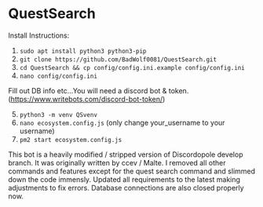 # QuestSearch
 
 Install Instructions:
  1.  `sudo apt install python3 python3-pip`
  2.  `git clone https://github.com/BadWolf0081/QuestSearch.git`
  3.  `cd QuestSearch && cp config/config.ini.example config/config.ini`
  4.  `nano config/config.ini`
  
Fill out DB info etc...You will need a discord bot & token.  (https://www.writebots.com/discord-bot-token/)

  5.  `python3 -m venv QSvenv`
  6.  `nano ecosystem.config.js` (only change your_username to your username)
  7.  `pm2 start ecosystem.config.js`

This bot is a heavily modified / stripped version of Discordopole develop branch.  It was originally written by ccev / Malte.  I removed all other commands and features except for the quest search command and slimmed down the code immensly.  Updated all requirements to the latest making adjustments to fix errors.  Database connections are also closed properly now.
